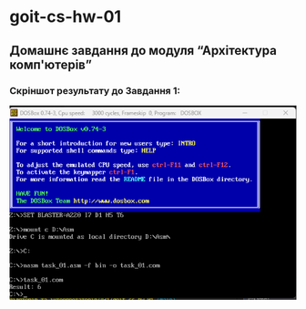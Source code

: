 # goit-cs-hw-01
## Домашнє завдання до модуля “Архітектура комп'ютерів”

### Скріншот результату до Завдання 1:

![](/скріншот_результату.png)